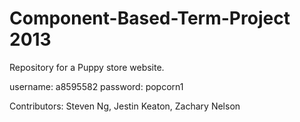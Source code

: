 Component-Based-Term-Project 2013
=================================

Repository for a Puppy store website.

username: a8595582
password: popcorn1

Contributors: Steven Ng, Jestin Keaton, Zachary Nelson
